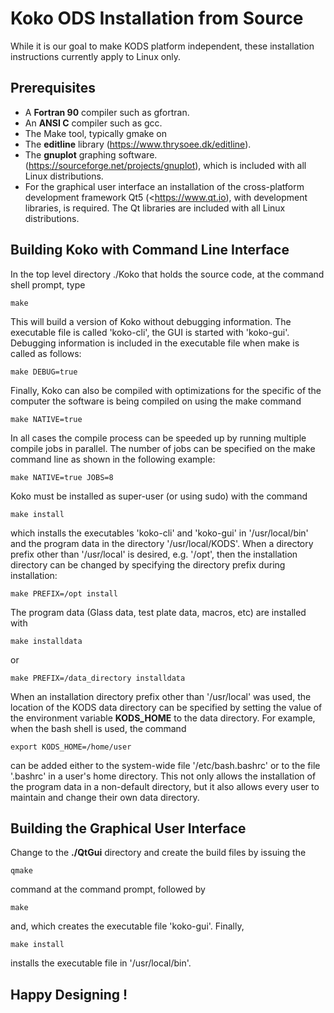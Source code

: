 Koko ODS Installation from Source
=================================

While it is our goal to make KODS platform independent, these
installation instructions currently apply to Linux only.

Prerequisites
-------------

* A __Fortran 90__ compiler such as gfortran.
* An __ANSI C__ compiler such as gcc.
* The Make tool, typically gmake on 
* The __editline__ library (<https://www.thrysoee.dk/editline>).
* The __gnuplot__ graphing software.
  (<https://sourceforge.net/projects/gnuplot>), which is included with
  all Linux distributions.
* For the graphical user interface an installation of the
  cross-platform development framework Qt5 (<https://www.qt.io), with
  development libraries, is required. The Qt libraries are included
  with all Linux distributions.


Building Koko with Command Line Interface
-----------------------------------------

In the top level directory ./Koko that holds the source code, at
the command shell prompt, type

    make

This will build a version of Koko without debugging information. The
executable file is called 'koko-cli', the GUI is started with
'koko-gui'. Debugging information is included in the executable file
when make is called as follows:

    make DEBUG=true

Finally, Koko can also be compiled with optimizations for the specific
of the computer the software is being compiled on using the make
command

    make NATIVE=true

In all cases the compile process can be speeded up by running multiple
compile jobs in parallel. The number of jobs can be specified on the
make command line as shown in the following example:

    make NATIVE=true JOBS=8
    
Koko must be installed as super-user (or using sudo) with the command

    make install

which installs the executables 'koko-cli' and 'koko-gui' in
'/usr/local/bin' and the program data in the directory
'/usr/local/KODS'. When a directory prefix other than '/usr/local' is
desired, e.g. '/opt', then the installation directory can be changed
by specifying the directory prefix during installation:

    make PREFIX=/opt install

The program data (Glass data, test plate data, macros, etc) are
installed with

    make installdata

or

    make PREFIX=/data_directory installdata

When an installation directory prefix other than '/usr/local' was
used, the location of the KODS data directory can be specified by
setting the value of the environment variable __KODS_HOME__ to the
data directory. For example, when the bash shell is used, the command

    export KODS_HOME=/home/user

can be added either to the system-wide file '/etc/bash.bashrc' or to
the file '.bashrc' in a user's home directory.  This not only allows
the installation of the program data in a non-default directory, but
it also allows every user to maintain and change their own data
directory.


Building the Graphical User Interface
-------------------------------------

Change to the __./QtGui__ directory and create the build files by
issuing the

    qmake

command at the command prompt, followed by

    make

and, which creates the executable file 'koko-gui'. Finally,

    make install

installs the executable file in '/usr/local/bin'.


Happy Designing !
-----------------
